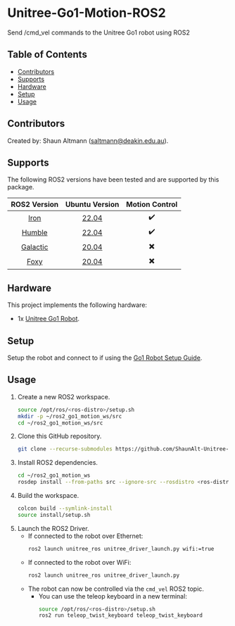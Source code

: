 # Unitree-Go1-Motion-ROS2
Send /cmd_vel commands to the Unitree Go1 robot using ROS2

## Table of Contents
- [Contributors](#contributors)
- [Supports](#supports)
- [Hardware](#hardware)
- [Setup](#setup)
- [Usage](#usage)

## Contributors
Created by: Shaun Altmann (saltmann@deakin.edu.au).

## Supports
The following ROS2 versions have been tested and are supported by this package.
<!-- Tick: ✔️, Cross: ✖️ -->
| ROS2 Version | Ubuntu Version | Motion Control |
| :---: | :---: | :---: |
| [Iron](https://docs.ros.org/en/iron/Installation.html) | [22.04](https://cdimage.ubuntu.com/releases/jammy/release/) | ✔️ |
| [Humble](https://docs.ros.org/en/humble/Installation.html) | [22.04](https://cdimage.ubuntu.com/releases/jammy/release/) | ✔️ |
| [Galactic](https://docs.ros.org/en/galactic/Installation.html) | [20.04](https://cdimage.ubuntu.com/releases/focal/release/) | ✖️ |
| [Foxy](https://docs.ros.org/en/foxy/Installation.html) | [20.04](https://cdimage.ubuntu.com/releases/focal/release/) | ✖️ |

## Hardware
This project implements the following hardware:
- 1x [Unitree Go1 Robot](https://www.unitree.com/go1).

## Setup
Setup the robot and connect to if using the [Go1 Robot Setup Guide](docs/setup-go1.md).

## Usage
1. Create a new ROS2 workspace.
    ``` bash
    source /opt/ros/<ros-distro>/setup.sh
    mkdir -p ~/ros2_go1_motion_ws/src
    cd ~/ros2_go1_motion_ws/src
2. Clone this GitHub repository.
    ``` bash
    git clone --recurse-submodules https://github.com/ShaunAlt-Unitree-Go1/Unitree-Go1-Motion-ROS2.git
    ```
3. Install ROS2 dependencies.
    ``` bash
    cd ~/ros2_go1_motion_ws
    rosdep install --from-paths src --ignore-src --rosdistro <ros-distro> -y
    ```
4. Build the workspace.
    ``` bash
    colcon build --symlink-install
    source install/setup.sh
    ```
5. Launch the ROS2 Driver.
    - If connected to the robot over Ethernet:
        ``` bash
        ros2 launch unitree_ros unitree_driver_launch.py wifi:=true
    - If connected to the robot over WiFi:
        ``` bash
        ros2 launch unitree_ros unitree_driver_launch.py
        ```
    - The robot can now be controlled via the `cmd_vel` ROS2 topic.
        - You can use the teleop keyboard in a new terminal:
            ``` bash
            source /opt/ros/<ros-distro>/setup.sh
            ros2 run teleop_twist_keyboard teleop_twist_keyboard
            ```